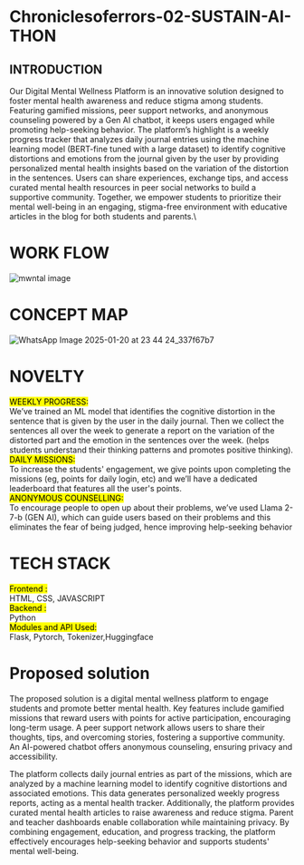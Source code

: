 # Chroniclesoferrors-02-SUSTAIN-AI-THON

## INTRODUCTION
Our Digital Mental Wellness Platform is an innovative solution designed to foster mental health awareness and reduce stigma among students. Featuring gamified missions, peer support networks, and anonymous counseling powered by a Gen AI chatbot, it keeps users engaged while promoting help-seeking behavior. The platform’s highlight is a weekly progress tracker that analyzes daily journal entries using the machine learning model (BERT-fine tuned with a large dataset) to identify cognitive distortions and emotions from the journal given by the user by providing personalized mental health insights based on the variation of the distortion in the sentences. Users can share experiences, exchange tips, and access curated mental health resources in peer social networks to build a supportive community. Together, we empower students to prioritize their mental well-being in an engaging, stigma-free environment with educative articles in the blog for both students and parents.\
# WORK FLOW
![mwntal image](https://github.com/user-attachments/assets/e6018463-ed42-41ab-89e2-918e1dbf0197)

# CONCEPT MAP

![WhatsApp Image 2025-01-20 at 23 44 24_337f67b7](https://github.com/user-attachments/assets/ee51e6e4-abb2-494f-8eb4-f795fdd430d5)



# NOVELTY
<mark>WEEKLY PROGRESS:</mark>\
We’ve trained an ML model that identifies the cognitive distortion in the sentence that is given by the user in the daily journal. Then we collect the sentences all over the week to generate a report on the variation of the distorted part and the emotion in the sentences over the week. (helps students understand their thinking patterns and promotes positive thinking).\
<mark>DAILY MISSIONS:</mark>\
To increase the students' engagement, we give points upon completing the missions (eg, points for daily login, etc) and we’ll have a dedicated leaderboard that features all the user's points.\
<mark>ANONYMOUS COUNSELLING:</mark>\
To encourage people to open up about their problems, we’ve used Llama 2-7-b (GEN AI), which can guide users based on their problems and this eliminates the fear of being judged, hence improving help-seeking behavior
#  TECH STACK
<mark> Frontend : </mark>\
HTML, CSS, JAVASCRIPT\
<mark> Backend : </mark>\
Python\
<mark>Modules and API Used: </mark>\
Flask, Pytorch, Tokenizer,Huggingface

# Proposed solution
The proposed solution is a digital mental wellness platform to engage students and promote better mental health. Key features include gamified missions that reward users with points for active participation, encouraging long-term usage. A peer support network allows users to share their thoughts, tips, and overcoming stories, fostering a supportive community. An AI-powered chatbot offers anonymous counseling, ensuring privacy and accessibility.

The platform collects daily journal entries as part of the missions, which are analyzed by a machine learning model to identify cognitive distortions and associated emotions. This data generates personalized weekly progress reports, acting as a mental health tracker. Additionally, the platform provides curated mental health articles to raise awareness and reduce stigma. Parent and teacher dashboards enable collaboration while maintaining privacy. By combining engagement, education, and progress tracking, the platform effectively encourages help-seeking behavior and supports students' mental well-being.

